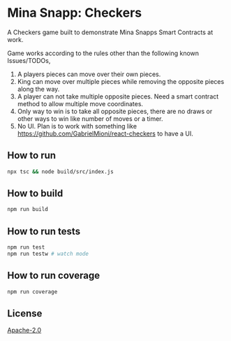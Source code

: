 # Mina Snapp: Checkers

A Checkers game built to demonstrate Mina Snapps Smart Contracts at work.

Game works according to the rules other than the following known Issues/TODOs,

1. A players pieces can move over their own pieces.
2. King can move over multiple pieces while removing the opposite pieces along the way.
3. A player can not take multiple opposite pieces. Need a smart contract method to allow multiple move coordinates.
4. Only way to win is to take all opposite pieces, there are no draws or other ways to win like number of moves or a timer.
5. No UI. Plan is to work with something like https://github.com/GabrielMioni/react-checkers to have a UI.

## How to run

```sh
npx tsc && node build/src/index.js
```

## How to build

```sh
npm run build
```

## How to run tests

```sh
npm run test
npm run testw # watch mode
```

## How to run coverage

```sh
npm run coverage
```

## License

[Apache-2.0](LICENSE)
